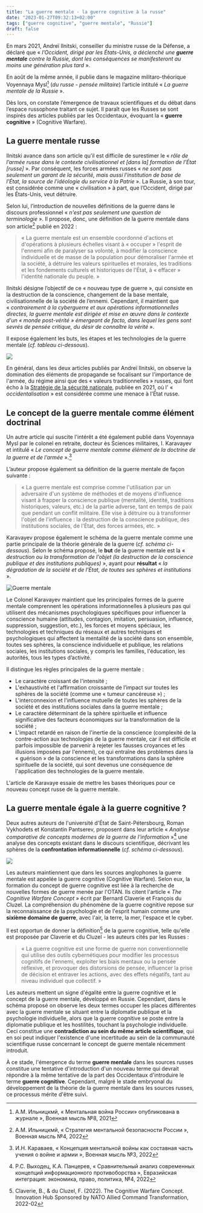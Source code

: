 ```yaml
---
title: "La guerre mentale - la guerre cognitive à la russe"
date: "2023-01-27T09:32:13+02:00"
tags: ["guerre cognitive", "guerre mentale", "Russie"]
draft: false
---
```


En mars 2021, Andreï Ilnitski, conseiller du ministre russe de la Défense, a déclaré que « *l’Occident, dirigé par les États-Unis, a déclenché une **guerre mentale** contre la Russie, dont les conséquences se manifesteront au moins une génération plus tard* ».

En août de la même année, il publie dans le magazine militaro-théorique Voyennaya Mysl[^1] (*du russe - pensée militaire*) l’article intitulé « *La guerre mentale de la Russie* ».

Dès lors, on constate l’émergence de travaux scientifiques et du débat dans l’espace russophone traitant ce sujet. Il paraît que les Russes se sont inspirés des articles publiés par les Occidentaux, évoquant la « **guerre cognitive** » (Cognitive Warfare).

## La guerre mentale russe

Ilnitski avance dans son article qu’il est difficile de surestimer le « *rôle de l’armée russe dans le contexte civilisationnel et [dans la] formation de l’État [russe]* ». Par conséquent, les forces armées russes « *ne sont pas seulement un garant de la sécurité, mais aussi l'institution de base de l'État, la source de l'idéologie du service à la Patrie* ». La Russie, à son tour, est considérée comme une « civilisation » à part, que l’Occident, dirigé par les États-Unis, veut détruire.

Selon lui, l’introduction de nouvelles définitions de la guerre dans le discours professionnel « *n'est pas seulement une question de terminologie* ». Il propose, donc, une définition de la guerre mentale dans son article[^2] publié en 2022 :

> « La guerre mentale est un ensemble coordonné d'actions et d'opérations à plusieurs échelles visant à « occuper » l'esprit de l'ennemi afin de paralyser sa volonté, à modifier la conscience individuelle et de masse de la population pour démoraliser l'armée et la société, à détruire les valeurs spirituelles et morales, les traditions et les fondements culturels et historiques de l'État, à « effacer » l'identité nationale du peuple. »

Ilnitski désigne l’objectif de ce « nouveau type de guerre », qui consiste en la destruction de la conscience, changement de la base mentale, civilisationnelle de la société de l’ennemi. Cependant, il maintient que « *contrairement à la cyberguerre et aux opérations informationnelles directes, la guerre mentale est dirigée et mise en œuvre dans le contexte d'un « monde post-vérité » émergeant de facto, dans lequel les gens sont sevrés de pensée critique, du désir de connaître la vérité* ».

Il expose également les buts, les étapes et les technologies de la guerre mentale (*cf. tableau ci-dessous*).

![](/images/tableau-buts-guerre-mentale.webp)

En général, dans les deux articles publiés par Andreï Ilnitski, on observe la domination des éléments de propagande se focalisant sur l'importance de l'armée, du régime ainsi que des « valeurs traditionnelles » russes, qui font écho à la [Stratégie de la sécurité nationale](https://kolesnyk.fr/posts/la-russie-se-dote-dune-nouvelle-strategie-de-la-securite-nationale/), publiée en 2021, où l' « *occidentalisation* » est considérée comme une menace à l'État russe.

## Le concept de la guerre mentale comme élément doctrinal

Un autre article qui suscite l'intérêt a été également publié dans Voyennaya Mysl par le colonel en retraite, docteur ès Sciences militaires, I. Karavayev et intitulé « *Le concept de guerre mentale comme élément de la doctrine de la guerre et de l’armée* ».[^3]

L’auteur propose également sa définition de la guerre mentale de façon suivante :

> « La guerre mentale est comprise comme l'utilisation par un adversaire d'un système de méthodes et de moyens d'influence visant à frapper la conscience publique (mentalité, identité, traditions historiques, valeurs, etc.) de la partie adverse, tant en temps de paix que pendant un conflit militaire. Elle vise à détruire ou à transformer l'objet de l'influence : la destruction de la conscience publique, des institutions sociales, de l'État, des forces armées, etc. »

Karavayev propose également le schéma de la guerre mentale comme une partie principale de la théorie générale de la guerre (*cf. schéma ci-dessous*). Selon le schéma proposé, le **but** de la guerre mentale est la « *destruction ou la transformation de l'objet (la destruction de la conscience publique et des institutions publiques)* », ayant pour **résultat** « *la dégradation de la société et de l'État, de toutes ses sphères et institutions* ».

![Guerre mentale](/images/guerre_mentale_chart.jpg)

Le Colonel Karavayev maintient que les principales formes de la guerre mentale comprennent les opérations informationnelles à plusieurs pas qui utilisent des mécanismes psychologiques spécifiques pour influencer la conscience humaine (attitudes, contagion, imitation, persuasion, influence, suppression, suggestion, etc.), les forces et moyens spéciaux, les technologies et techniques du réseaux et autres techniques et psychologiques qui affectent la mentalité de la société dans son ensemble, toutes ses sphères, la conscience individuelle et publique, les relations sociales, les institutions sociales, y compris les familles, l'éducation, les autorités, tous les types d’activité.

Il distingue les règles principales de la guerre mentale :
- Le caractère croissant de l'intensité ;
- L'exhaustivité et l'affirmation croissante de l’impact sur toutes les sphères de la société (comme une « tumeur cancéreuse ») ;
- L'interconnexion et l'influence mutuelle de toutes les sphères de la société et des institutions sociales dans la guerre mentale ;
- Le caractère déterminant de la sphère spirituelle et influence significative des facteurs économiques sur la transformation de la société ;
- L'impact retardé en raison de l'inertie de la conscience (complexité de la contre-action aux technologies de la guerre mentale, car il est difficile et parfois impossible de parvenir à rejeter les fausses croyances et les illusions imposées par l'ennemi), ce qui entraîne des problèmes dans la « guérison » de la conscience et les transformations dans la sphère spirituelle de la société, qui sont devenus une conséquence de l'application des technologies de la guerre mentale.

L'article de Karavaye essaie de mettre les bases théoriques pour ce nouveau concept russe de la guerre mentale.

## La guerre mentale égale à la guerre cognitive ?

Deux autres auteurs de l'université d'État de Saint-Pétersbourg, Roman Vykhodets et Konstantin Pantserev, proposent dans leur article « *Analyse comparative de concepts modernes de la guerre de l'information* »[^4] une analyse des concepts existant dans le discours scientifique, décrivant les sphères de la **confrontation informationnelle** (*cf. schéma ci-dessous*).

![](/images/spheres-confrontation-informationnelle.webp)

Les auteurs maintiennent que dans les sources anglophones la guerre mentale est appelée la guerre cognitive (Cognitive Warfare). Selon eux, la formation du concept de guerre cognitive est liée à la recherche de nouvelles formes de guerre menée par l'OTAN. Ils citent l'article « *The Cognitive Warfare Concept* » écrit par Bernard Claverie et François du Cluzel. La compréhension du phénomène de la guerre cognitive repose sur la reconnaissance de la psychologie et de l'esprit humain comme une **sixième domaine de guerre**, avec l'air, la terre, la mer, l'espace et le cyber.

Il est opportun de donner la définition[^5] de la guerre cognitive, telle qu'elle est proposée par Claverie et du Cluzel - les auteurs cités par les Russes :

> « La guerre cognitive est une forme de guerre non conventionnelle qui utilise des outils cybernétiques pour modifier les processus cognitifs de l'ennemi, exploiter les biais mentaux ou la pensée réflexive, et provoquer des distorsions de pensée, influencer la prise de décision et entraver les actions, avec des effets négatifs, tant au niveau individuel que collectif. »

Les auteurs mettent un signe d'égalité entre la guerre cognitive et le concept de la guerre mentale, développé en Russie. Cependant, dans le schéma proposé on observe les deux termes occuper les places différentes avec la guerre mentale se situant entre la diplomatie publique et la psychologie individuelle, alors que la guerre cognitive se poste entre la diplomatie publique et les hostilités, touchant la psychologie individuelle. Ceci constitue une **contradiction au sein du même article scientifique**, qui en soi peut indiquer l'existence d'une incertitude au sein de la communauté scientifique russe concernant le concept de guerre mentale récemment introduit.

À ce stade, l'émergence du terme **guerre mentale** dans les sources russes constitue une tentative d'introduction d'un nouveau terme qui devrait répondre à la même tentative de la part des Occidentaux d'introduire le terme **guerre cognitive**. Cependant, malgré le stade embryonal du développement de la théorie de la guerre mentale dans les sources russes, ce processus mérite d'être suivi.

[^1]: А.М. Ильницкмй, « Ментальная война России» опубликована в журнале », Военная мысль №8, 2021
[^2]: А.М. Ильницкмй, « Стратегия ментальной безопасности России », Военная мысль №4, 2022
[^3]: И.Н. Караваев, « Концепция ментальной войны как составная часть учения о войне и армии », Военная мысль №3, 2022
[^4]: Р.С. Выходец, К.А. Панцерев, « Сравнительный анализ современных концепций информационного противоборства », Евразийская интеграция: экономика, право, политика, №4, 2022
[^5]: Claverie, B., & du Cluzel, F. (2022). The Cognitive Warfare Concept. Innovation Hub Sponsored by NATO Allied Command Transformation, 2022-02